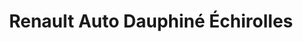 ---
title: "Renault Auto Dauphiné Échirolles"
url: /echirolles/renault-auto-dauphine-echirolles/
shop: réparation de voitures
---